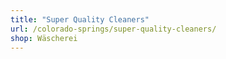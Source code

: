 ```yaml
---
title: "Super Quality Cleaners"
url: /colorado-springs/super-quality-cleaners/
shop: Wäscherei
---
```

